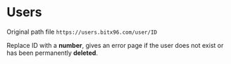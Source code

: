 # Users

Original path file ```https://users.bitx96.com/user/ID```

Replace ID with a **number**, gives an error page if the user does not exist or has been permanently **deleted**.
